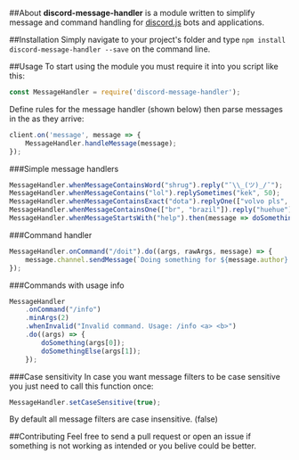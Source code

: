 ##About
**discord-message-handler** is a module written to simplify message and command handling for [discord.js](https://github.com/hydrabolt/discord.js) bots and applications.

##Installation
Simply navigate to your project's folder and type `npm install discord-message-handler --save` on the command line.

##Usage
To start using the module you must require it into you script like this:
```js
const MessageHandler = require('discord-message-handler');
```
Define rules for the message handler (shown below) then parse messages in the as they arrive:
```js
client.on('message', message => {
    MessageHandler.handleMessage(message);
});
```

###Simple message handlers
```js
MessageHandler.whenMessageContainsWord("shrug").reply("¯\\_(ツ)_/¯");
MessageHandler.whenMessageContains("lol").replySometimes("kek", 50);
MessageHandler.whenMessageContainsExact("dota").replyOne(["volvo pls", "rip doto"]);
MessageHandler.whenMessageContainsOne(["br", "brazil"]).reply("huehue");
MessageHandler.whenMessageStartsWith("help").then(message => doSomething(message));
```

###Command handler
```js
MessageHandler.onCommand("/doit").do((args, rawArgs, message) => {
    message.channel.sendMessage(`Doing something for ${message.author}...`)
});
```

###Commands with usage info
```js
MessageHandler 
    .onCommand("/info")
    .minArgs(2)
    .whenInvalid("Invalid command. Usage: /info <a> <b>")
    .do((args) => {
        doSomething(args[0]);
        doSomethingElse(args[1]);
    });
```

###Case sensitivity
In case you want message filters to be case sensitive you just need to call this function once:
```js
MessageHandler.setCaseSensitive(true);
```
By default all message filters are case insensitive. (false)

##Contributing
Feel free to send a pull request or open an issue if something is not working as intended or you belive could be better.
